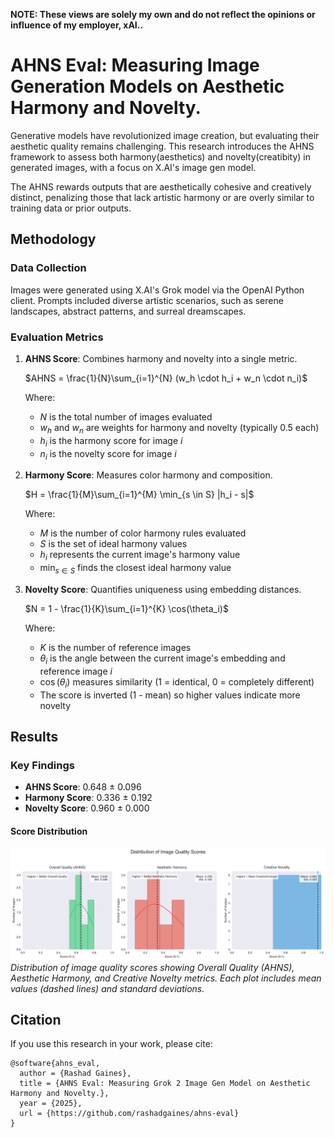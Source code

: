 **NOTE: These views are solely my own and do not reflect the opinions or influence of my employer, xAI..**

# AHNS Eval: Measuring Image Generation Models on Aesthetic Harmony and Novelty.


Generative models have revolutionized image creation, but evaluating their aesthetic quality remains challenging. This research introduces the AHNS framework to assess both harmony(aesthetics) and novelty(creatibity) in generated images, with a focus on X.AI's image gen model.

The AHNS rewards outputs that are aesthetically cohesive and creatively distinct, penalizing those that lack artistic harmony or are overly similar to training data or prior outputs.

## Methodology

### Data Collection

Images were generated using X.AI's Grok model via the OpenAI Python client. Prompts included diverse artistic scenarios, such as serene landscapes, abstract patterns, and surreal dreamscapes.

### Evaluation Metrics

1. **AHNS Score**: Combines harmony and novelty into a single metric.

   $AHNS = \frac{1}{N}\sum_{i=1}^{N} (w_h \cdot h_i + w_n \cdot n_i)$

   Where:
   - $N$ is the total number of images evaluated
   - $w_h$ and $w_n$ are weights for harmony and novelty (typically 0.5 each)
   - $h_i$ is the harmony score for image $i$
   - $n_i$ is the novelty score for image $i$

2. **Harmony Score**: Measures color harmony and composition.

   $H = \frac{1}{M}\sum_{i=1}^{M} \min_{s \in S} |h_i - s|$

   Where:
   - $M$ is the number of color harmony rules evaluated
   - $S$ is the set of ideal harmony values
   - $h_i$ represents the current image's harmony value
   - $\min_{s \in S}$ finds the closest ideal harmony value

3. **Novelty Score**: Quantifies uniqueness using embedding distances.

   $N = 1 - \frac{1}{K}\sum_{i=1}^{K} \cos(\theta_i)$

   Where:
   - $K$ is the number of reference images
   - $\theta_i$ is the angle between the current image's embedding and reference image $i$
   - $\cos(\theta_i)$ measures similarity (1 = identical, 0 = completely different)
   - The score is inverted (1 - mean) so higher values indicate more novelty

## Results

### Key Findings

- **AHNS Score**: 0.648 ± 0.096
- **Harmony Score**: 0.336 ± 0.192
- **Novelty Score**: 0.960 ± 0.000

#### Score Distribution
![Score Distribution](visualization/plots/score_distributions.png)
*Distribution of image quality scores showing Overall Quality (AHNS), Aesthetic Harmony, and Creative Novelty metrics. Each plot includes mean values (dashed lines) and standard deviations.*




## Citation

If you use this research in your work, please cite:
```
@software{ahns_eval,
  author = {Rashad Gaines},
  title = {AHNS Eval: Measuring Grok 2 Image Gen Model on Aesthetic Harmony and Novelty.},
  year = {2025},
  url = {https://github.com/rashadgaines/ahns-eval}
}
```